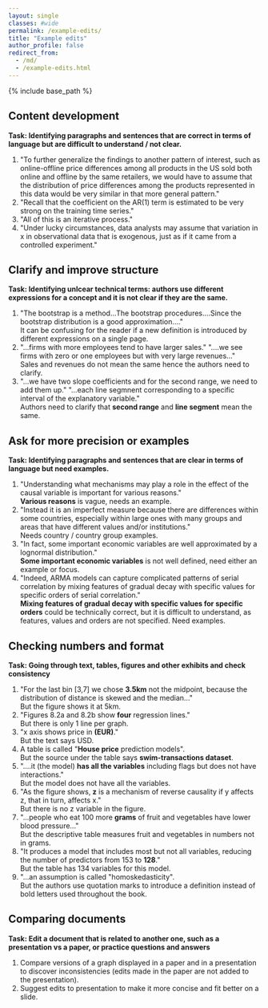 ```yaml
---
layout: single
classes: #wide
permalink: /example-edits/
title: "Example edits"
author_profile: false
redirect_from:
  - /md/
  - /example-edits.html
---
```


{% include base_path %}


## Content development 

**Task: Identifying paragraphs and sentences that are correct in terms of language but are difficult to understand / not clear.**    
1. "To further generalize the findings to another pattern of interest, such as online-offline price differences among all products in the US sold both online and offline by the same retailers, we would have to assume that the distribution of price differences among the products represented in this data would be very similar in that more general pattern."  
2. "Recall that the coefficient on the AR(1) term is estimated to be very strong on the training time series."  
3. "All of this is an iterative process."  
4. "Under lucky circumstances, data analysts may assume that variation in x in observational data that is exogenous, just as if it came from a controlled experiment."  

  


## Clarify and improve structure  

**Task: Identifying unlcear technical terms: authors use different expressions for a concept and it is not clear if they are the same.**

1. "The bootstrap is a method...The bootstrap procedures....Since the bootstrap distribution is a good approximation...."  
It can be confusing for the reader if a new definition is introduced by different expressions on a single page.    
2. "...firms with more employees tend to have larger sales." "....we see firms with zero or one employees but with very large revenues..."  
Sales and revenues do not mean the same hence the authors need to clarify.
3. "...we have two slope coefficients and for the second range, we need to add them up." "...each line segmnent corresponding to a specific interval of the explanatory variable."  
Authors need to clarify that **second range** and **line segment** mean the same.



## Ask for more precision or examples

**Task: Identifying paragraphs and sentences that are clear in terms of language but need examples.**    

1. "Understanding what mechanisms may play a role in the effect of the causal variable is important for various reasons."   
**Various reasons** is vague, needs an example.   
2. "Instead it is an imperfect measure because there are differences within some countries, especially within large ones with many groups and areas that have different values and/or institutions."  
Needs country / country group examples.       
3. "In fact, some important economic variables are well approximated by a lognormal distribution."  
 **Some important economic variables** is not well defined, need either an example or focus.    
4. "Indeed, ARMA models can capture complicated patterns of serial correlation by mixing features of gradual decay with specific values for specific orders of serial correlation."  
**Mixing features of gradual decay with specific values for specific orders** could be technically correct, but it is difficult to understand, as features, values and orders are not specified. Need examples.   


## Checking numbers and format

**Task: Going through text, tables, figures and other exhibits and check consistency**

1. "For the last bin [3,7] we chose **3.5km** not the midpoint, because the distribution of distance is skewed and the median..."   
But the figure shows it at 5km.     
2. "Figures 8.2a and 8.2b show **four** regression lines."  
But there is only 1 line per graph.   
3. "x axis shows price in **(EUR)**."  
But the text says USD.      
4. A table is called "**House price** prediction models".  
But the source under the table says **swim-transactions dataset**.   
5. "....it (the model) **has all the variables** including flags but does not have interactions."  
But the model does not have all the variables.   
6. "As the figure shows, **z** is a mechanism of reverse causality if y affects z, that in turn, affects x."  
But there is no z variable in the figure.    
7. "...people who eat 100 more **grams** of fruit and vegetables have lower blood pressure..."  
But the descriptive table measures fruit and vegetables in numbers not in grams.      
8. "It produces a model that includes most but not all variables, reducing the number of predictors from 153 to **128**."  
But the table has 134 variables for this model.    
9. "...an assumption is called "homoskedasticity".  
But the authors use quotation marks to introduce a definition instead of bold letters used throughout the book.   



## Comparing documents

**Task: Edit a document that is related to another one, such as a presentation vs a paper, or practice questions and answers**

1. Compare versions of a graph displayed in a paper and in a presentation to discover inconsistencies (edits made in the paper are not added to the presentation).
2. Suggest edits to presentation to make it more concise and fit better on a slide. 
